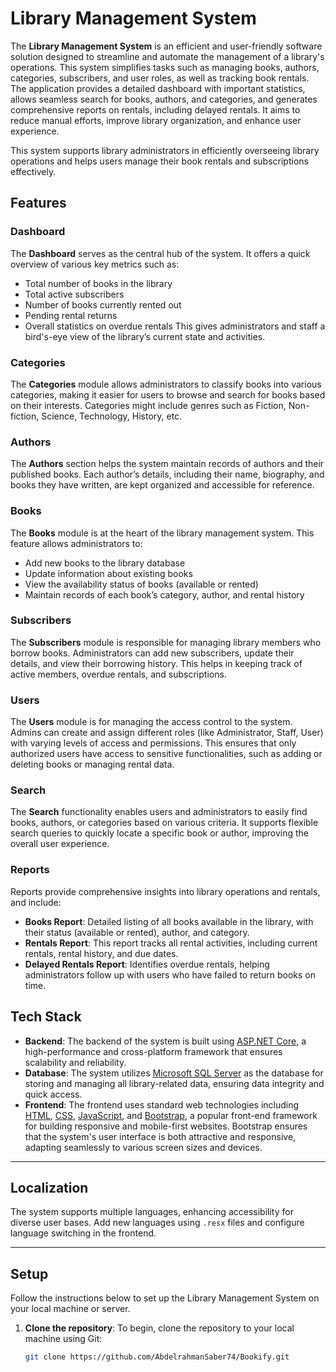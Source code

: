 # Library Management System

The **Library Management System** is an efficient and user-friendly software solution designed to streamline and automate the management of a library's operations. This system simplifies tasks such as managing books, authors, categories, subscribers, and user roles, as well as tracking book rentals. The application provides a detailed dashboard with important statistics, allows seamless search for books, authors, and categories, and generates comprehensive reports on rentals, including delayed rentals. It aims to reduce manual efforts, improve library organization, and enhance user experience.

This system supports library administrators in efficiently overseeing library operations and helps users manage their book rentals and subscriptions effectively.

## Features

### **Dashboard**
The **Dashboard** serves as the central hub of the system. It offers a quick overview of various key metrics such as:
- Total number of books in the library
- Total active subscribers
- Number of books currently rented out
- Pending rental returns
- Overall statistics on overdue rentals
This gives administrators and staff a bird's-eye view of the library’s current state and activities.

### **Categories**
The **Categories** module allows administrators to classify books into various categories, making it easier for users to browse and search for books based on their interests. Categories might include genres such as Fiction, Non-fiction, Science, Technology, History, etc.

### **Authors**
The **Authors** section helps the system maintain records of authors and their published books. Each author’s details, including their name, biography, and books they have written, are kept organized and accessible for reference.

### **Books**
The **Books** module is at the heart of the library management system. This feature allows administrators to:
- Add new books to the library database
- Update information about existing books
- View the availability status of books (available or rented)
- Maintain records of each book’s category, author, and rental history

### **Subscribers**
The **Subscribers** module is responsible for managing library members who borrow books. Administrators can add new subscribers, update their details, and view their borrowing history. This helps in keeping track of active members, overdue rentals, and subscriptions.

### **Users**
The **Users** module is for managing the access control to the system. Admins can create and assign different roles (like Administrator, Staff, User) with varying levels of access and permissions. This ensures that only authorized users have access to sensitive functionalities, such as adding or deleting books or managing rental data.

### **Search**
The **Search** functionality enables users and administrators to easily find books, authors, or categories based on various criteria. It supports flexible search queries to quickly locate a specific book or author, improving the overall user experience.

### **Reports**
Reports provide comprehensive insights into library operations and rentals, and include:
- **Books Report**: Detailed listing of all books available in the library, with their status (available or rented), author, and category.
- **Rentals Report**: This report tracks all rental activities, including current rentals, rental history, and due dates.
- **Delayed Rentals Report**: Identifies overdue rentals, helping administrators follow up with users who have failed to return books on time.

## Tech Stack

- **Backend**: The backend of the system is built using [ASP.NET Core](https://dotnet.microsoft.com/en-us/learn/aspnet), a high-performance and cross-platform framework that ensures scalability and reliability.
- **Database**: The system utilizes [Microsoft SQL Server](https://www.microsoft.com/en-us/sql-server) as the database for storing and managing all library-related data, ensuring data integrity and quick access.
- **Frontend**: The frontend uses standard web technologies including [HTML](https://developer.mozilla.org/en-US/docs/Web/HTML), [CSS](https://developer.mozilla.org/en-US/docs/Web/CSS), [JavaScript](https://developer.mozilla.org/en-US/docs/Web/JavaScript), and [Bootstrap](https://getbootstrap.com/), a popular front-end framework for building responsive and mobile-first websites. Bootstrap ensures that the system's user interface is both attractive and responsive, adapting seamlessly to various screen sizes and devices.

---

## Localization

The system supports multiple languages, enhancing accessibility for diverse user bases. Add new languages using `.resx` files and configure language switching in the frontend.

---

## Setup

Follow the instructions below to set up the Library Management System on your local machine or server.

1. **Clone the repository**:
   To begin, clone the repository to your local machine using Git:
   ```bash
   git clone https://github.com/AbdelrahmanSaber74/Bookify.git
